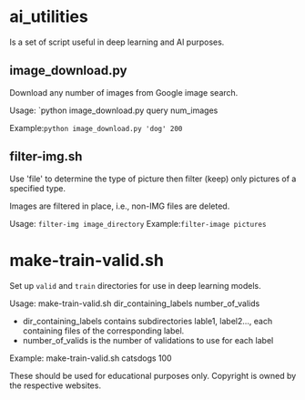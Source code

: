 # ai_utilities

Is a set of script useful in deep learning and AI purposes.

## image_download.py
Download any number of images from Google image search.

Usage:  `python image_download.py query num_images

Example:`python image_download.py 'dog' 200`

## filter-img.sh
Use 'file' to determine the type of picture then filter (keep) only pictures of a specified type.

Images are filtered in place, i.e., non-IMG files are deleted.

Usage:  `filter-img image_directory`
Example:`filter-image pictures`

# make-train-valid.sh
Set up `valid` and `train` directories for use in deep learning models.

Usage:   make-train-valid.sh dir_containing_labels number_of_valids
- dir_containing_labels contains subdirectories lable1, label2..., each containing files of the corresponding label.
- number_of_valids is the number of validations to use for each label

Example: make-train-valid.sh catsdogs 100

These should be used for educational purposes only. Copyright is owned by the respective websites.
